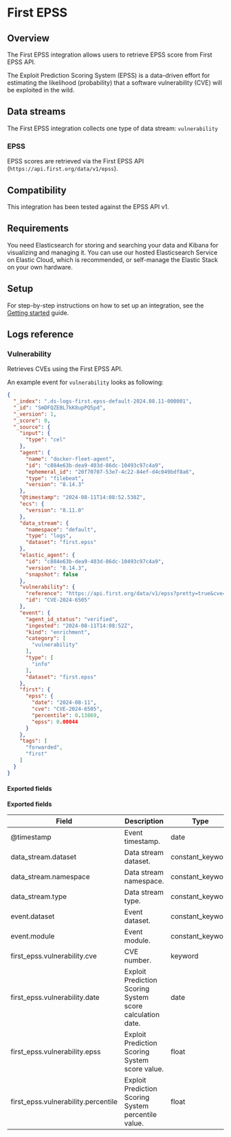 # First EPSS

## Overview

The First EPSS integration allows users to retrieve EPSS score from First EPSS API. 

The Exploit Prediction Scoring System (EPSS) is a data-driven effort for estimating the likelihood (probability) that a software vulnerability (CVE) will be exploited in the wild.

## Data streams

The First EPSS integration collects one type of data stream: `vulnerability`

### EPSS

EPSS scores are retrieved via the First EPSS API (`https://api.first.org/data/v1/epss`).

## Compatibility

This integration has been tested against the EPSS API v1.


## Requirements

You need Elasticsearch for storing and searching your data and Kibana for visualizing and managing it.
You can use our hosted Elasticsearch Service on Elastic Cloud, which is recommended, or self-manage the Elastic Stack on your own hardware.

## Setup

For step-by-step instructions on how to set up an integration, see the
[Getting started](https://www.elastic.co/guide/en/welcome-to-elastic/current/getting-started-observability.html) guide.


## Logs reference

### Vulnerability

Retrieves CVEs using the First EPSS API.

An example event for `vulnerability` looks as following:

```json
{
  "_index": ".ds-logs-first.epss-default-2024.08.11-000001",
  "_id": "SmDFQZEBL7kK8upPQ5pd",
  "_version": 1,
  "_score": 0,
  "_source": {
    "input": {
      "type": "cel"
    },
    "agent": {
      "name": "docker-fleet-agent",
      "id": "c884e63b-dea9-403d-86dc-10493c97c4a9",
      "ephemeral_id": "20f70707-53e7-4c22-84ef-d4c049bdf8a6",
      "type": "filebeat",
      "version": "8.14.3"
    },
    "@timestamp": "2024-08-11T14:08:52.538Z",
    "ecs": {
      "version": "8.11.0"
    },
    "data_stream": {
      "namespace": "default",
      "type": "logs",
      "dataset": "first.epss"
    },
    "elastic_agent": {
      "id": "c884e63b-dea9-403d-86dc-10493c97c4a9",
      "version": "8.14.3",
      "snapshot": false
    },
    "vulnerability": {
      "reference": "https://api.first.org/data/v1/epss?pretty=true&cve=CVE-2024-6505",
      "id": "CVE-2024-6505"
    },
    "event": {
      "agent_id_status": "verified",
      "ingested": "2024-08-11T14:08:52Z",
      "kind": "enrichment",
      "category": [
        "vulnerability"
      ],
      "type": [
        "info"
      ],
      "dataset": "first.epss"
    },
    "first": {
      "epss": {
        "date": "2024-08-11",
        "cve": "CVE-2024-6505",
        "percentile": 0.13869,
        "epss": 0.00044
      }
    },
    "tags": [
      "forwarded",
      "first"
    ]
  }
}
```

#### Exported fields

**Exported fields**

| Field | Description | Type |
|---|---|---|
| @timestamp | Event timestamp. | date |
| data_stream.dataset | Data stream dataset. | constant_keyword |
| data_stream.namespace | Data stream namespace. | constant_keyword |
| data_stream.type | Data stream type. | constant_keyword |
| event.dataset | Event dataset. | constant_keyword |
| event.module | Event module. | constant_keyword |
| first_epss.vulnerability.cve | CVE number. | keyword |
| first_epss.vulnerability.date | Exploit Prediction Scoring System score calculation date. | date |
| first_epss.vulnerability.epss | Exploit Prediction Scoring System score value. | float |
| first_epss.vulnerability.percentile | Exploit Prediction Scoring System percentile value. | float |
